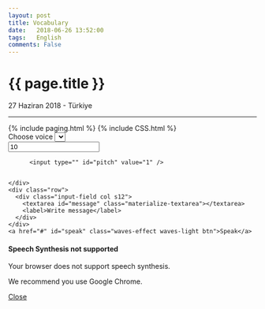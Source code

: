 ```yaml
---
layout: post
title: Vocabulary
date:   2018-06-26 13:52:00
tags:   English
comments: False
---
```


{{ page.title }}
================

<p class="meta">27 Haziran 2018 - Türkiye</p>
<hr>
{% include paging.html %}
{% include CSS.html %}


<link rel="stylesheet" href="//cdnjs.cloudflare.com/ajax/libs/materialize/0.95.1/css/materialize.min.css">

<div class="container">
  
  <form class="col s8 offset-s2">
    <div class="row">
      <label>Choose voice</label>
      <select id="voices"></select>
    </div>
    <div class="row">
      <div class="col s6"> 
          <input type="" id="rate" value="10" />
        
     
      
          <input type="" id="pitch" value="1" />
   
      
    </div>
    <div class="row">
      <div class="input-field col s12">
        <textarea id="message" class="materialize-textarea"></textarea>
        <label>Write message</label>
      </div>
    </div>
    <a href="#" id="speak" class="waves-effect waves-light btn">Speak</a>
  </form>
</div>

<div id="modal1" class="modal">
  <h4>Speech Synthesis not supported</h4>
  <p>Your browser does not support speech synthesis.</p>
  <p>We recommend you use Google Chrome.</p>
  <div class="action-bar">
    <a href="#" class="waves-effect waves-green btn-flat modal-action modal-close">Close</a>
  </div>
</div>

<script src="//cdnjs.cloudflare.com/ajax/libs/jquery/2.1.3/jquery.min.js"></script>
<script src="//cdnjs.cloudflare.com/ajax/libs/materialize/0.95.1/js/materialize.min.js"></script>

<script>
$(function(){
  if ('speechSynthesis' in window) {
    speechSynthesis.onvoiceschanged = function() {
      var $voicelist = $('#voices');

      if($voicelist.find('option').length == 0) {
        speechSynthesis.getVoices().forEach(function(voice, index) {
          console.log(voice);
          var $option = $('<option>')
          .val(index)
          .html(voice.name + (voice.default ? ' (default)' :''));

          $voicelist.append($option);
        });

        $voicelist.material_select();
      }
    }

    $('#speak').click(function(){
      var text = $('#message').val();
      var msg = new SpeechSynthesisUtterance();
      var voices = window.speechSynthesis.getVoices();
      msg.voice = voices[$('#voices').val()];
      msg.rate = $('#rate').val() / 10;
      msg.pitch = $('#pitch').val();
      msg.text = text;

      msg.onend = function(e) {
        console.log('Finished in ' + event.elapsedTime + ' seconds.');
      };

      console.log(speechSynthesis);

      speechSynthesis.speak(msg);
    })
  } else {
    $('#modal1').openModal();
  }
});
</script>

~~~
~~~


